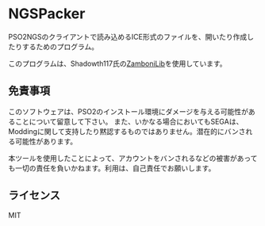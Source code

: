 # NGSPacker

PSO2NGSのクライアントで読み込めるICE形式のファイルを、開いたり作成したりするためのプログラム。

このプログラムは、Shadowth117氏の[ZamboniLib](https://github.com/Shadowth117/ZamboniLib)を使用しています。

## 免責事項

このソフトウェアは、PSO2のインストール環境にダメージを与える可能性があることについて留意して下さい。
また、いかなる場合においてもSEGAは、Moddingに関して支持したり黙認するものではありません。潜在的にバンされる可能性があります。

本ツールを使用したことによって、アカウントをバンされるなどの被害があっても一切の責任を負いかねます。利用は、自己責任でお願いします。

## ライセンス

MIT
